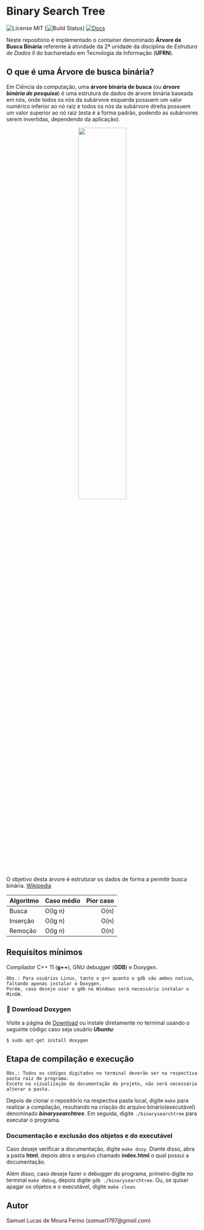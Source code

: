 # Binary Search Tree
	  
![License MIT](https://img.shields.io/npm/l/express.svg)
[![Build Status](https://img.shields.io/teamcity/http/teamcity.jetbrains.com/s/bt345.svg)]
[![Docs](https://img.shields.io/badge/docs-online-orange.svg)](http://cesiumjs.org/tutorials.html)
	  

Neste repositório é implementado o container denominado __Árvore de Busca Binária__ referente à atividade da 2ª unidade da disciplina de
_Estrutura de Dados II_ do bacharelado em Tecnologia da Informação (__UFRN__). 


## O que é uma Árvore de busca binária?

Em Ciência da computação, uma **árvore binária de busca** (ou ***árvore binária de pesquisa***) é uma estrutura de dados de árvore binária baseada em nós, onde todos os nós da subárvore esquerda possuem um valor numérico inferior ao nó raiz e todos os nós da subárvore direita possuem um valor superior ao nó raiz (esta é a forma padrão, podendo as subárvores serem invertidas, dependendo da aplicação).


<p align="center">
<img src="https://upload.wikimedia.org/wikipedia/commons/thumb/d/da/Binary_search_tree.svg/200px-Binary_search_tree.svg.png" width="50%"  />
</p>

O objetivo desta árvore é estruturar os dados de forma a permitir busca binária. [Wikipedia]  


| Algoritmo 	| 	Caso médio	|	Pior caso 	|
| :--			|	---			|			--:	|
| Busca			|	O(lg n)		|	 O(n)		|
| Inserção		|	O(lg n)		|	 O(n)		|
| Remoção		|	O(lg n)		|	 O(n)		|


[Wikipedia]: https://pt.wikipedia.org/wiki/%C3%81rvore_bin%C3%A1ria_de_busca

## Requisitos mínimos

Compilador C++ 11 (**g++**), GNU debugger (**GDB**) e Doxygen.
	
	Obs.: Para usuários Linux, tanto o g++ quanto o gdb são ambos nativo, faltando apenas instalar o Doxygen.  
	Porém, caso deseje usar o gdb no Windows será necessário instalar o MinGW. 

### :rocket: Download Doxygen ###  
  
  
Visite a página de [Download] ou instale diretamente no terminal usando o seguinte código caso seja usuário ***Ubuntu***:  

```$ sudo apt-get install doxygen``` 	

[Download]:http://www.stack.nl/~dimitri/doxygen/download.html

## Etapa de compilação e execução

	Obs.: Todos os códigos digitados no terminal deverão ser na respectiva pasta raiz do programa.  
	Exceto na vizualização da documentação do projeto, não será necessário alterar a pasta.

Depois de clonar o repositório na respectiva pasta local, digite ```make``` para 
realizar a compilação, resultando na criação do arquivo binário(executável) 
denominado ***binarysearchtree***. Em seguida, digite ```./binarysearchtree``` para executar o programa.

###  Documentação e exclusão dos objetos e do executável

Caso deseje verificar a documentação, digite ```make doxy```. Diante disso, abra a pasta **html**, depois abra o arquivo chamado **index.html** o qual possui a documentação.  

Além disso, caso deseje fazer o debugger do programa, primeiro digite no terminal ```make debug```, depois digite ```gdb ./binarysearchtree```.  Ou, se quiser apagar os objetos e o executável, digite ```make clean```.

## Autor

Samuel Lucas de Moura Ferino (_samuel1797@gmail.com_)


